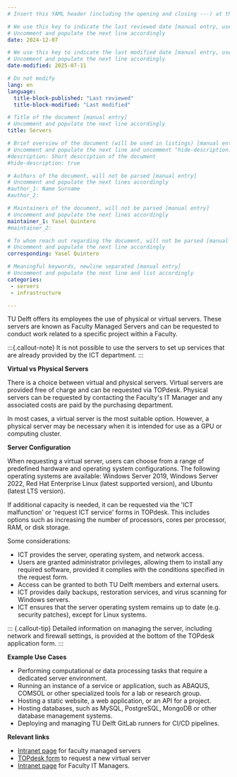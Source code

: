 ```yaml
---
# Insert this YAML header (including the opening and closing ---) at the beginning of the document and fill it out accordingly

# We use this key to indicate the last reviewed date [manual entry, use YYYY-MM-DD]
# Uncomment and populate the next line accordingly
date: 2024-12-07

# We use this key to indicate the last modified date [manual entry, use YYYY-MM-DD]
# Uncomment and populate the next line accordingly
date-modified: 2025-07-11

# Do not modify
lang: en
language: 
  title-block-published: "Last reviewed"
  title-block-modified: "Last modified"

# Title of the document [manual entry]
# Uncomment and populate the next line accordingly
title: Servers

# Brief overview of the document (will be used in listings) [manual entry]
# Uncomment and populate the next line and uncomment "hide-description: true".
#description: Short description of the document
#hide-description: true

# Authors of the document, will not be parsed [manual entry]
# Uncomment and populate the next lines accordingly
#author_1: Name Surname
#author_2:

# Maintainers of the document, will not be parsed [manual entry]
# Uncomment and populate the next lines accordingly
maintainer_1: Yasel Quintero
#maintainer_2:

# To whom reach out regarding the document, will not be parsed [manual entry]
# Uncomment and populate the next line accordingly
corresponding: Yasel Quintero

# Meaningful keywords, newline separated [manual entry]
# Uncomment and populate the next line and list accordingly
categories:
 - servers
 - infrastructure

---
```


TU Delft offers its employees the use of physical or virtual servers. These servers are known as Faculty Managed Servers and can be requested to conduct work related to a specific project within a Faculty. 

:::{.callout-note}
It is not possible to use the servers to set up services that are already provided by the ICT department.
:::

**Virtual vs Physical Servers**

There is a choice between virtual and physical servers. Virtual servers are provided free of charge and can be requested via TOPdesk. Physical servers can be requested by contacting the Faculty's IT Manager and any associated costs are paid by the purchasing department.

In most cases, a virtual server is the most suitable option. However, a physical server may be necessary when it is intended for use as a GPU or computing cluster.

**Server Configuration**

When requesting a virtual server, users can choose from a range of predefined hardware and operating system configurations. The following operating systems are available: Windows Server 2019, Windows Server 2022, Red Hat Enterprise Linux (latest supported version), and Ubuntu (latest LTS version).

If additional capacity is needed, it can be requested via the 'ICT malfunction' or 'request ICT service' forms in TOPdesk. This includes options such as increasing the number of processors, cores per processor, RAM, or disk storage.

Some considerations:

* ICT provides the server, operating system, and network access. 
* Users are granted administrator privileges, allowing them to install any required software, provided it complies with the conditions specified in the request form.
* Access can be granted to both TU Delft members and external users.
* ICT provides daily backups, restoration services, and virus scanning for Windows servers.
* ICT ensures that the server operating system remains up to date (e.g. security patches), except for Linux systems.

::: {.callout-tip}
Detailed information on managing the server, including network and firewall settings, is provided at the bottom of the TOPdesk application form.
:::

**Example Use Cases** 

- Performing computational or data processing tasks that require a dedicated server environment.
- Running an instance of a service or application, such as ABAQUS, COMSOL or other specialized tools for a lab or research group.
- Hosting a static website, a web application, or an API for a project.
- Hosting databases, such as MySQL, PostgreSQL, MongoDB or other database management systems.
- Deploying and managing TU Delft GitLab runners for CI/CD pipelines.

**Relevant links**  

- [Intranet page](https://intranet.tudelft.nl/en/-/hosting-servers?p_l_back_url=%2Fen%2Fgroup%2Fguest%2Fsearch%3Fq%3Dvirtual%2Bprivate%2Bserver) for faculty managed servers
- [TOPdesk form](https://tudelft.topdesk.net/tas/public/ssp/content/serviceflow?unid=418c986f186d4934848dc2712039ed34&openedFromService=true) to request a new virtual server
- [Intranet page](https://intranet.tudelft.nl/-/faculty-it-manager) for Faculty IT Managers.